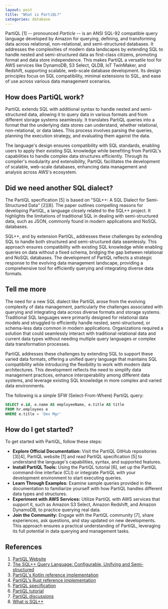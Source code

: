 ```yaml
---
layout: post
title: "What is PartiQL?"
categories: database
---
```


PartiQL [1] -- pronounced _Particle_ -- is an ANSI SQL-92 compatible query language developed by Amazon for querying, defining, and transforming data across relational, non-relational, and semi-structured databases. It addresses the complexities of modern data landscapes by extending SQL to handle nested and semi-structured data as first-class citizens, promoting format and data store independence. This makes PartiQL a versatile tool for AWS services like DynamoDB, S3 Select, QLDB, IoT TwinMaker, and Redshift, supporting scalable, web-scale database development. Its design principles focus on SQL compatibility, minimal extensions to SQL, and ease of use across various data management scenarios.

## How does PartiQL work?

PartiQL extends SQL with additional syntax to handle nested and semi-structured data, allowing it to query data in various formats and from different storage systems seamlessly. It translates PartiQL queries into a format that the underlying data stores can understand, whether relational, non-relational, or data lakes. This process involves parsing the queries, planning the execution strategy, and evaluating them against the data.

The language's design ensures compatibility with SQL standards, enabling users to apply their existing SQL knowledge while benefiting from PartiQL's capabilities to handle complex data structures efficiently. Through its compiler's modularity and extensibility, PartiQL facilitates the development of scalable, web-scale databases, enhancing data management and analysis across AWS's ecosystem.

## Did we need another SQL dialect?

The PartiQL specification [5] is based on "SQL++: A SQL Dialect for Semi-Structured Data" [2][8]. The paper outlines compelling reasons for developing PartiQL, a language closely related to the SQL++ project. It highlights the limitations of traditional SQL in dealing with semi-structured data, such as JSON, commonly found in modern applications and NoSQL databases.

SQL++, and by extension PartiQL, addresses these challenges by extending SQL to handle both structured and semi-structured data seamlessly. This approach ensures compatibility with existing SQL knowledge while enabling queries on data without a fixed schema, bridging the gap between relational and NoSQL databases. The development of PartiQL reflects a strategic response to the evolving data management landscape, providing a comprehensive tool for efficiently querying and integrating diverse data formats.

## Tell me more

The need for a new SQL dialect like PartiQL arose from the evolving complexity of data management, particularly the challenges associated with querying and integrating data across diverse formats and storage systems. Traditional SQL languages were primarily designed for relational data models and struggled to efficiently handle nested, semi-structured, or schema-less data common in modern applications. Organizations required a solution that could seamlessly interact with traditional relational data and current data types without needing multiple query languages or complex data transformation processes.

PartiQL addresses these challenges by extending SQL to support these varied data formats, offering a unified query language that maintains SQL compatibility while introducing the flexibility to work with modern data architectures. This development reflects the need to simplify data management practices, enhance interoperability among different data systems, and leverage existing SQL knowledge in more complex and varied data environments.

The following is a simple SFW (Select-From-Where) PartiQL query:

```sql
SELECT e.id, e.name AS employeeName, e.title AS title
FROM hr.employees e
WHERE e.title = 'Dev Mgr'
```

## How do I get started?

To get started with PartiQL, follow these steps:

- **Explore Official Documentation:** Visit the PartiQL GitHub repositories [3][4], PartiQL website [1] and read PartiQL specification [5] to understand the language's capabilities, syntax, and supported features.
- **Install PartiQL Tools:** Using the PartiQL tutorial [6], set up the PartiQL command-line interface (CLI) or integrate PartiQL with your development environment to start executing queries.
- **Learn Through Examples:** Examine sample queries provided in the documentation to familiarize yourself with how PartiQL handles different data types and structures.
- **Experiment with AWS Services:** Utilize PartiQL with AWS services that support it, such as Amazon S3 Select, Amazon Redshift, and Amazon DynamoDB, to practice querying real data.
- **Join the Community:** Engage with the PartiQL community [7], share experiences, ask questions, and stay updated on new developments.
  This approach ensures a practical understanding of PartiQL, leveraging its full potential in data querying and management tasks.

## References

1. [PartiQL Website](https://partiql.org)
2. [The SQL++ Query Language: Configurable, Unifying and Semi-structured](https://arxiv.org/pdf/1405.3631.pdf)
3. [PartiQL's Kotlin reference implementation](https://github.com/partiql/partiql-lang-kotlin)
4. [PartiQL's Rust reference implementation](https://github.com/partiql/partiql-lang-rust)
5. [PartiQL specification](https://partiql.org/assets/PartiQL-Specification.pdf)
6. [PartiQL tutorial](https://partiql.org/tutorial.html)
7. [PartiQL discussions](https://github.com/orgs/partiql/discussions)
8. [What is SQL++](https://sahays.github.io/database/2021/10/30/what-is-sql++.html)
